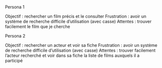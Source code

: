 Persona 1

Objectif : rechercher un film précis et le consulter
Frustration : avoir un système de recherche difficile d’utilisation (avec casse) 
Attentes : trouver facilement le film que je cherche

Persona 2

Objectif : rechercher un acteur et voir sa fiche
Frustration : avoir un système de recherche difficile d’utilisation (avec casse) 
Attentes : trouver facilement l’acteur recherché et voir dans sa fiche la liste de films auxquels il a participé
